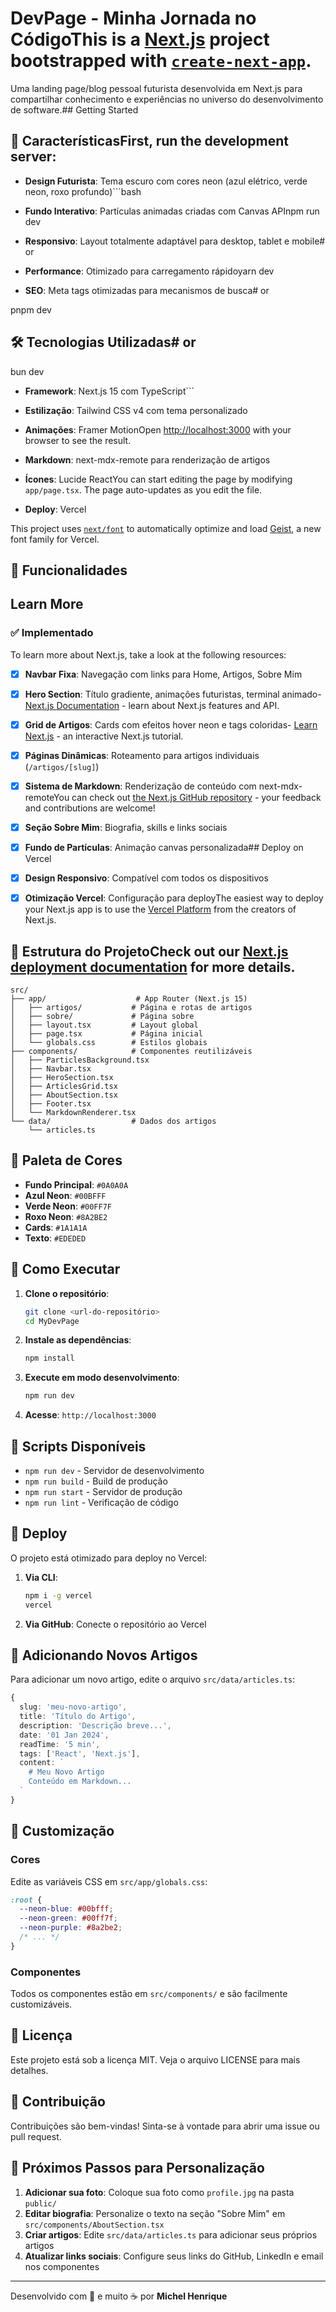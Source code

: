 # DevPage - Minha Jornada no CódigoThis is a [Next.js](https://nextjs.org) project bootstrapped with [`create-next-app`](https://nextjs.org/docs/app/api-reference/cli/create-next-app).



Uma landing page/blog pessoal futurista desenvolvida em Next.js para compartilhar conhecimento e experiências no universo do desenvolvimento de software.## Getting Started



## 🚀 CaracterísticasFirst, run the development server:



- **Design Futurista**: Tema escuro com cores neon (azul elétrico, verde neon, roxo profundo)```bash

- **Fundo Interativo**: Partículas animadas criadas com Canvas APInpm run dev

- **Responsivo**: Layout totalmente adaptável para desktop, tablet e mobile# or

- **Performance**: Otimizado para carregamento rápidoyarn dev

- **SEO**: Meta tags otimizadas para mecanismos de busca# or

pnpm dev

## 🛠️ Tecnologias Utilizadas# or

bun dev

- **Framework**: Next.js 15 com TypeScript```

- **Estilização**: Tailwind CSS v4 com tema personalizado

- **Animações**: Framer MotionOpen [http://localhost:3000](http://localhost:3000) with your browser to see the result.

- **Markdown**: next-mdx-remote para renderização de artigos

- **Ícones**: Lucide ReactYou can start editing the page by modifying `app/page.tsx`. The page auto-updates as you edit the file.

- **Deploy**: Vercel

This project uses [`next/font`](https://nextjs.org/docs/app/building-your-application/optimizing/fonts) to automatically optimize and load [Geist](https://vercel.com/font), a new font family for Vercel.

## 🎨 Funcionalidades

## Learn More

### ✅ Implementado

To learn more about Next.js, take a look at the following resources:

- [x] **Navbar Fixa**: Navegação com links para Home, Artigos, Sobre Mim

- [x] **Hero Section**: Título gradiente, animações futuristas, terminal animado- [Next.js Documentation](https://nextjs.org/docs) - learn about Next.js features and API.

- [x] **Grid de Artigos**: Cards com efeitos hover neon e tags coloridas- [Learn Next.js](https://nextjs.org/learn) - an interactive Next.js tutorial.

- [x] **Páginas Dinâmicas**: Roteamento para artigos individuais (`/artigos/[slug]`)

- [x] **Sistema de Markdown**: Renderização de conteúdo com next-mdx-remoteYou can check out [the Next.js GitHub repository](https://github.com/vercel/next.js) - your feedback and contributions are welcome!

- [x] **Seção Sobre Mim**: Biografia, skills e links sociais

- [x] **Fundo de Partículas**: Animação canvas personalizada## Deploy on Vercel

- [x] **Design Responsivo**: Compatível com todos os dispositivos

- [x] **Otimização Vercel**: Configuração para deployThe easiest way to deploy your Next.js app is to use the [Vercel Platform](https://vercel.com/new?utm_medium=default-template&filter=next.js&utm_source=create-next-app&utm_campaign=create-next-app-readme) from the creators of Next.js.



## 📁 Estrutura do ProjetoCheck out our [Next.js deployment documentation](https://nextjs.org/docs/app/building-your-application/deploying) for more details.


```
src/
├── app/                    # App Router (Next.js 15)
│   ├── artigos/           # Página e rotas de artigos
│   ├── sobre/             # Página sobre
│   ├── layout.tsx         # Layout global
│   ├── page.tsx           # Página inicial
│   └── globals.css        # Estilos globais
├── components/            # Componentes reutilizáveis
│   ├── ParticlesBackground.tsx
│   ├── Navbar.tsx
│   ├── HeroSection.tsx
│   ├── ArticlesGrid.tsx
│   ├── AboutSection.tsx
│   ├── Footer.tsx
│   └── MarkdownRenderer.tsx
└── data/                  # Dados dos artigos
    └── articles.ts
```

## 🎯 Paleta de Cores

- **Fundo Principal**: `#0A0A0A`
- **Azul Neon**: `#00BFFF`
- **Verde Neon**: `#00FF7F`
- **Roxo Neon**: `#8A2BE2`
- **Cards**: `#1A1A1A`
- **Texto**: `#EDEDED`

## 🚀 Como Executar

1. **Clone o repositório**:
   ```bash
   git clone <url-do-repositório>
   cd MyDevPage
   ```

2. **Instale as dependências**:
   ```bash
   npm install
   ```

3. **Execute em modo desenvolvimento**:
   ```bash
   npm run dev
   ```

4. **Acesse**: `http://localhost:3000`

## 📝 Scripts Disponíveis

- `npm run dev` - Servidor de desenvolvimento
- `npm run build` - Build de produção
- `npm run start` - Servidor de produção
- `npm run lint` - Verificação de código

## 🚀 Deploy

O projeto está otimizado para deploy no Vercel:

1. **Via CLI**:
   ```bash
   npm i -g vercel
   vercel
   ```

2. **Via GitHub**: Conecte o repositório ao Vercel

## 📖 Adicionando Novos Artigos

Para adicionar um novo artigo, edite o arquivo `src/data/articles.ts`:

```typescript
{
  slug: 'meu-novo-artigo',
  title: 'Título do Artigo',
  description: 'Descrição breve...',
  date: '01 Jan 2024',
  readTime: '5 min',
  tags: ['React', 'Next.js'],
  content: `
    # Meu Novo Artigo
    Conteúdo em Markdown...
  `
}
```

## 🎨 Customização

### Cores
Edite as variáveis CSS em `src/app/globals.css`:

```css
:root {
  --neon-blue: #00bfff;
  --neon-green: #00ff7f;
  --neon-purple: #8a2be2;
  /* ... */
}
```

### Componentes
Todos os componentes estão em `src/components/` e são facilmente customizáveis.

## 📄 Licença

Este projeto está sob a licença MIT. Veja o arquivo LICENSE para mais detalhes.

## 🤝 Contribuição

Contribuições são bem-vindas! Sinta-se à vontade para abrir uma issue ou pull request.

## 🎯 Próximos Passos para Personalização

1. **Adicionar sua foto**: Coloque sua foto como `profile.jpg` na pasta `public/`
2. **Editar biografia**: Personalize o texto na seção "Sobre Mim" em `src/components/AboutSection.tsx`
3. **Criar artigos**: Edite `src/data/articles.ts` para adicionar seus próprios artigos
4. **Atualizar links sociais**: Configure seus links do GitHub, LinkedIn e email nos componentes

---

Desenvolvido com 💜 e muito ☕ por **Michel Henrique**